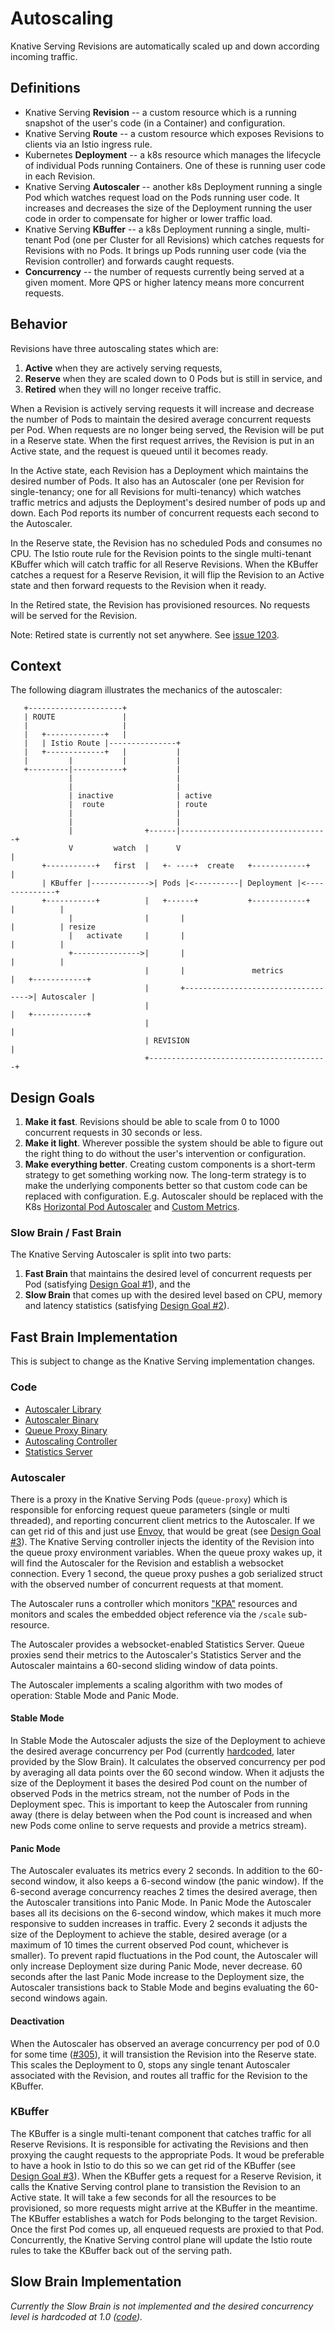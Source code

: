 # Autoscaling

Knative Serving Revisions are automatically scaled up and down according incoming traffic.

## Definitions

* Knative Serving **Revision** -- a custom resource which is a running snapshot of the user's code (in a Container) and configuration.
* Knative Serving **Route** -- a custom resource which exposes Revisions to clients via an Istio ingress rule.
* Kubernetes **Deployment** -- a k8s resource which manages the lifecycle of individual Pods running Containers.  One of these is running user code in each Revision.
* Knative Serving **Autoscaler** -- another k8s Deployment running a single Pod which watches request load on the Pods running user code.  It increases and decreases the size of the Deployment running the user code in order to compensate for higher or lower traffic load.
* Knative Serving **KBuffer** -- a k8s Deployment running a single, multi-tenant Pod (one per Cluster for all Revisions) which catches requests for Revisions with no Pods.  It brings up Pods running user code (via the Revision controller) and forwards caught requests.
* **Concurrency** -- the number of requests currently being served at a given moment.  More QPS or higher latency means more concurrent requests.

## Behavior

Revisions have three autoscaling states which are:

1. **Active** when they are actively serving requests,
2. **Reserve** when they are scaled down to 0 Pods but is still in service, and
3. **Retired** when they will no longer receive traffic.

When a Revision is actively serving requests it will increase and decrease the number of Pods to maintain the desired average concurrent requests per Pod.  When requests are no longer being served, the Revision will be put in a Reserve state.  When the first request arrives, the Revision is put in an Active state, and the request is queued until it becomes ready.

In the Active state, each Revision has a Deployment which maintains the desired number of Pods.  It also has an Autoscaler (one per Revision for single-tenancy; one for all Revisions for multi-tenancy) which watches traffic metrics and adjusts the Deployment's desired number of pods up and down.  Each Pod reports its number of concurrent requests each second to the Autoscaler.

In the Reserve state, the Revision has no scheduled Pods and consumes no CPU.  The Istio route rule for the Revision points to the single multi-tenant KBuffer which will catch traffic for all Reserve Revisions.  When the KBuffer catches a request for a Reserve Revision, it will flip the Revision to an Active state and then forward requests to the Revision when it ready.

In the Retired state, the Revision has provisioned resources.  No requests will be served for the Revision.

Note: Retired state is currently not set anywhere. See [issue 1203](https://github.com/knative/serving/issues/1203).

## Context

The following diagram illustrates the mechanics of the autoscaler:

```diagram
   +---------------------+
   | ROUTE               |
   |                     |
   |   +-------------+   |
   |   | Istio Route |---------------+
   |   +-------------+   |           |
   |         |           |           |
   +---------|-----------+           |
             |                       |
             |                       |
             | inactive              | active
             |  route                | route
             |                       |
             |                       |
             |                +------|---------------------------------+
             V         watch  |      V                                 |
       +-----------+   first  |   +- ----+  create   +------------+    |
       | KBuffer |------------->| Pods |<----------| Deployment |<--------------+
       +-----------+          |   +------+           +------------+    |          |
             |                |       |                                |          | resize
             |   activate     |       |                                |          |
             +--------------->|       |                                |          |
                              |       |               metrics          |   +------------+
                              |       +----------------------------------->| Autoscaler |
                              |                                        |   +------------+
                              |                                        |
                              | REVISION                               |
                              +----------------------------------------+

```

## Design Goals

1. **Make it fast**.  Revisions should be able to scale from 0 to 1000 concurrent requests in 30 seconds or less.
2. **Make it light**.  Wherever possible the system should be able to figure out the right thing to do without the user's intervention or configuration.
3. **Make everything better**.  Creating custom components is a short-term strategy to get something working now.  The long-term strategy is to make the underlying components better so that custom code can be replaced with configuration.  E.g. Autoscaler should be replaced with the K8s [Horizontal Pod Autoscaler](https://kubernetes.io/docs/tasks/run-application/horizontal-pod-autoscale/) and [Custom Metrics](https://kubernetes.io/docs/tasks/run-application/horizontal-pod-autoscale/#support-for-custom-metrics).

### Slow Brain / Fast Brain

The Knative Serving Autoscaler is split into two parts:

1. **Fast Brain** that maintains the desired level of concurrent requests per Pod (satisfying [Design Goal #1](#design-goals)), and the
2. **Slow Brain** that comes up with the desired level based on CPU, memory and latency statistics (satisfying [Design Goal #2](#design-goals)).

## Fast Brain Implementation

This is subject to change as the Knative Serving implementation changes.

### Code

* [Autoscaler Library](../../pkg/autoscaler/autoscaler.go)
* [Autoscaler Binary](../../cmd/autoscaler/main.go)
* [Queue Proxy Binary](../../cmd/queue/main.go)
* [Autoscaling Controller](../../pkg/controller/autoscaling/autoscaling.go)
* [Statistics Server](../../pkg/server/stats/server.go)


### Autoscaler

There is a proxy in the Knative Serving Pods (`queue-proxy`) which is responsible for enforcing request queue parameters (single or multi threaded), and reporting concurrent client metrics to the Autoscaler.  If we can get rid of this and just use [Envoy](https://www.envoyproxy.io/docs/envoy/latest/), that would be great (see [Design Goal #3](#design-goals)).  The Knative Serving controller injects the identity of the Revision into the queue proxy environment variables.  When the queue proxy wakes up, it will find the Autoscaler for the Revision and establish a websocket connection.  Every 1 second, the queue proxy pushes a gob serialized struct with the observed number of concurrent requests at that moment.

The Autoscaler runs a controller which monitors ["KPA"](../../pkg/apis/autoscaling/v1alpha1/kpa_types.go) resources and monitors and scales the embedded object reference via the `/scale` sub-resource.

The Autoscaler provides a websocket-enabled Statistics Server.  Queue proxies send their metrics to the Autoscaler's Statistics Server and the Autoscaler maintains a 60-second sliding window of data points.

The Autoscaler implements a scaling algorithm with two modes of operation: Stable Mode and Panic Mode.

#### Stable Mode

In Stable Mode the Autoscaler adjusts the size of the Deployment to achieve the desired average concurrency per Pod (currently [hardcoded](https://github.com/knative/serving/blob/c4a543ecce61f5cac96b0e334e57db305ff4bcb3/cmd/autoscaler/main.go#L36), later provided by the Slow Brain).  It calculates the observed concurrency per pod by averaging all data points over the 60 second window.  When it adjusts the size of the Deployment it bases the desired Pod count on the number of observed Pods in the metrics stream, not the number of Pods in the Deployment spec.  This is important to keep the Autoscaler from running away (there is delay between when the Pod count is increased and when new Pods come online to serve requests and provide a metrics stream).

#### Panic Mode

The Autoscaler evaluates its metrics every 2 seconds.  In addition to the 60-second window, it also keeps a 6-second window (the panic window).  If the 6-second average concurrency reaches 2 times the desired average, then the Autoscaler transitions into Panic Mode.  In Panic Mode the Autoscaler bases all its decisions on the 6-second window, which makes it much more responsive to sudden increases in traffic.  Every 2 seconds it adjusts the size of the Deployment to achieve the stable, desired average (or a maximum of 10 times the current observed Pod count, whichever is smaller).  To prevent rapid fluctuations in the Pod count, the Autoscaler will only increase Deployment size during Panic Mode, never decrease.  60 seconds after the last Panic Mode increase to the Deployment size, the Autoscaler transistions back to Stable Mode and begins evaluating the 60-second windows again.

#### Deactivation

When the Autoscaler has observed an average concurrency per pod of 0.0 for some time ([#305](https://github.com/knative/serving/issues/305)), it will transistion the Revision into the Reserve state.  This scales the Deployment to 0, stops any single tenant Autoscaler associated with the Revision, and routes all traffic for the Revision to the KBuffer.

### KBuffer

The KBuffer is a single multi-tenant component that catches traffic for all Reserve Revisions.  It is responsible for activating the Revisions and then proxying the caught requests to the appropriate Pods.  It woud be preferable to have a hook in Istio to do this so we can get rid of the KBuffer (see [Design Goal #3](#design-goals)).  When the KBuffer gets a request for a Reserve Revision, it calls the Knative Serving control plane to transistion the Revision to an Active state.  It will take a few seconds for all the resources to be provisioned, so more requests might arrive at the KBuffer in the meantime.  The KBuffer establishes a watch for Pods belonging to the target Revision.  Once the first Pod comes up, all enqueued requests are proxied to that Pod.  Concurrently, the Knative Serving control plane will update the Istio route rules to take the KBuffer back out of the serving path.

## Slow Brain Implementation

*Currently the Slow Brain is not implemented and the desired concurrency level is hardcoded at 1.0 ([code](https://github.com/knative/serving/blob/7f1385cb88ca660378f8afcc78ad4bfcddd83c47/cmd/autoscaler/main.go#L36)).*

